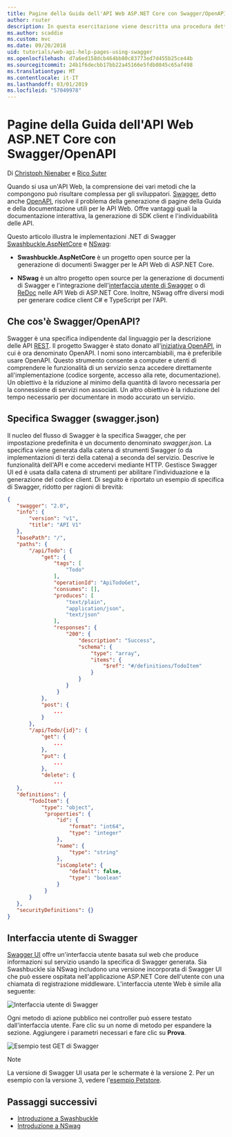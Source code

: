 ```yaml
---
title: Pagine della Guida dell'API Web ASP.NET Core con Swagger/OpenAPI
author: rsuter
description: In questa esercitazione viene descritta una procedura dettagliata per aggiungere Swagger e generare la documentazione e le pagine della Guida di un'app API Web.
ms.author: scaddie
ms.custom: mvc
ms.date: 09/20/2018
uid: tutorials/web-api-help-pages-using-swagger
ms.openlocfilehash: d7a6ed158dcb464bb80c83773ed7d455b25ce44b
ms.sourcegitcommit: 24b1f6decbb17bb22a45166e5fdb0845c65af498
ms.translationtype: MT
ms.contentlocale: it-IT
ms.lasthandoff: 03/01/2019
ms.locfileid: "57049978"
---
```

# <a name="aspnet-core-web-api-help-pages-with-swagger--openapi"></a>Pagine della Guida dell'API Web ASP.NET Core con Swagger/OpenAPI

Di [Christoph Nienaber](https://twitter.com/zuckerthoben) e [Rico Suter](http://rsuter.com)

Quando si usa un'API Web, la comprensione dei vari metodi che la compongono può risultare complessa per gli sviluppatori. [Swagger](https://swagger.io/), detto anche [OpenAPI](https://www.openapis.org/), risolve il problema della generazione di pagine della Guida e della documentazione utili per le API Web. Offre vantaggi quali la documentazione interattiva, la generazione di SDK client e l'individuabilità delle API.

Questo articolo illustra le implementazioni .NET di Swagger [Swashbuckle.AspNetCore](https://github.com/domaindrivendev/Swashbuckle.AspNetCore) e [NSwag](https://github.com/RSuter/NSwag):

* **Swashbuckle.AspNetCore** è un progetto open source per la generazione di documenti Swagger per le API Web di ASP.NET Core.

* **NSwag** è un altro progetto open source per la generazione di documenti di Swagger e l'integrazione dell'[interfaccia utente di Swagger](https://swagger.io/swagger-ui/) o di [ReDoc](https://github.com/Rebilly/ReDoc) nelle API Web di ASP.NET Core. Inoltre, NSwag offre diversi modi per generare codice client C# e TypeScript per l'API.

## <a name="what-is-swagger--openapi"></a>Che cos'è Swagger/OpenAPI?

Swagger è una specifica indipendente dal linguaggio per la descrizione delle API [REST](https://en.wikipedia.org/wiki/Representational_state_transfer). Il progetto Swagger è stato donato all'[iniziativa OpenAPI](https://www.openapis.org/), in cui è ora denominato OpenAPI. I nomi sono intercambiabili, ma è preferibile usare OpenAPI. Questo strumento consente a computer e utenti di comprendere le funzionalità di un servizio senza accedere direttamente all'implementazione (codice sorgente, accesso alla rete, documentazione). Un obiettivo è la riduzione al minimo della quantità di lavoro necessaria per la connessione di servizi non associati. Un altro obiettivo è la riduzione del tempo necessario per documentare in modo accurato un servizio.

## <a name="swagger-specification-swaggerjson"></a>Specifica Swagger (swagger.json)

Il nucleo del flusso di Swagger è la specifica Swagger, che per impostazione predefinita è un documento denominato *swagger.json*. La specifica viene generata dalla catena di strumenti Swagger (o da implementazioni di terzi della catena) a seconda del servizio. Descrive le funzionalità dell'API e come accedervi mediante HTTP. Gestisce Swagger UI ed è usata dalla catena di strumenti per abilitare l'individuazione e la generazione del codice client. Di seguito è riportato un esempio di specifica di Swagger, ridotto per ragioni di brevità:

```json
{
   "swagger": "2.0",
   "info": {
       "version": "v1",
       "title": "API V1"
   },
   "basePath": "/",
   "paths": {
       "/api/Todo": {
           "get": {
               "tags": [
                   "Todo"
               ],
               "operationId": "ApiTodoGet",
               "consumes": [],
               "produces": [
                   "text/plain",
                   "application/json",
                   "text/json"
               ],
               "responses": {
                   "200": {
                       "description": "Success",
                       "schema": {
                           "type": "array",
                           "items": {
                               "$ref": "#/definitions/TodoItem"
                           }
                       }
                   }
                }
           },
           "post": {
               ...
           }
       },
       "/api/Todo/{id}": {
           "get": {
               ...
           },
           "put": {
               ...
           },
           "delete": {
               ...
   },
   "definitions": {
       "TodoItem": {
           "type": "object",
            "properties": {
                "id": {
                    "format": "int64",
                    "type": "integer"
                },
                "name": {
                    "type": "string"
                },
                "isComplete": {
                    "default": false,
                    "type": "boolean"
                }
            }
       }
   },
   "securityDefinitions": {}
}
```

## <a name="swagger-ui"></a>Interfaccia utente di Swagger

[Swagger UI](https://swagger.io/swagger-ui/) offre un'interfaccia utente basata sul web che produce informazioni sul servizio usando la specifica di Swagger generata. Sia Swashbuckle sia NSwag includono una versione incorporata di Swagger UI che può essere ospitata nell'applicazione ASP.NET Core dell'utente con una chiamata di registrazione middleware. L'interfaccia utente Web è simile alla seguente:

![Interfaccia utente di Swagger](web-api-help-pages-using-swagger/_static/swagger-ui.png)

Ogni metodo di azione pubblico nei controller può essere testato dall'interfaccia utente. Fare clic su un nome di metodo per espandere la sezione. Aggiungere i parametri necessari e fare clic su **Prova**.

![Esempio test GET di Swagger](web-api-help-pages-using-swagger/_static/get-try-it-out.png)

> [!NOTE]
> La versione di Swagger UI usata per le schermate è la versione 2. Per un esempio con la versione 3, vedere l'[esempio Petstore](http://petstore.swagger.io/).

## <a name="next-steps"></a>Passaggi successivi

* [Introduzione a Swashbuckle](xref:tutorials/get-started-with-swashbuckle)
* [Introduzione a NSwag](xref:tutorials/get-started-with-nswag)
